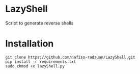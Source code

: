 # LazyShell
Script to generate reverse shells

# Installation
```
git clone https://github.com/nafiss-radzuan/LazyShell.git
pip install -r requirements.txt
sudo chmod +x lazyShell.py
```
